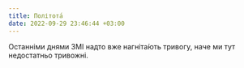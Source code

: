 ```yaml
---
title: Політота́
date: 2022-09-29 23:46:44 +03:00
---
```


Останніми днями ЗМІ надто вже нагніта́ють тривогу, наче ми тут недостатньо тривожні.
